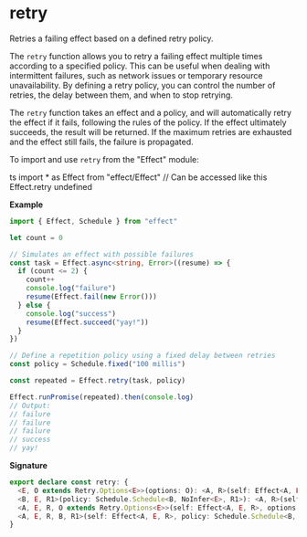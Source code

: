 # retry

Retries a failing effect based on a defined retry policy.

The `retry` function allows you to retry a failing effect multiple
times according to a specified policy. This can be useful when dealing with
intermittent failures, such as network issues or temporary resource
unavailability. By defining a retry policy, you can control the number of
retries, the delay between them, and when to stop retrying.

The `retry` function takes an effect and a policy, and will automatically
retry the effect if it fails, following the rules of the policy. If the
effect ultimately succeeds, the result will be returned. If the maximum
retries are exhausted and the effect still fails, the failure is propagated.

To import and use `retry` from the "Effect" module:

ts
import \* as Effect from "effect/Effect"
// Can be accessed like this
Effect.retry
undefined

**Example**

```ts
import { Effect, Schedule } from "effect"

let count = 0

// Simulates an effect with possible failures
const task = Effect.async<string, Error>((resume) => {
  if (count <= 2) {
    count++
    console.log("failure")
    resume(Effect.fail(new Error()))
  } else {
    console.log("success")
    resume(Effect.succeed("yay!"))
  }
})

// Define a repetition policy using a fixed delay between retries
const policy = Schedule.fixed("100 millis")

const repeated = Effect.retry(task, policy)

Effect.runPromise(repeated).then(console.log)
// Output:
// failure
// failure
// failure
// success
// yay!
```

**Signature**

```ts
export declare const retry: {
  <E, O extends Retry.Options<E>>(options: O): <A, R>(self: Effect<A, E, R>) => Retry.Return<R, E, A, O>
  <B, E, R1>(policy: Schedule.Schedule<B, NoInfer<E>, R1>): <A, R>(self: Effect<A, E, R>) => Effect<A, E, R1 | R>
  <A, E, R, O extends Retry.Options<E>>(self: Effect<A, E, R>, options: O): Retry.Return<R, E, A, O>
  <A, E, R, B, R1>(self: Effect<A, E, R>, policy: Schedule.Schedule<B, E, R1>): Effect<A, E, R1 | R>
}
```
